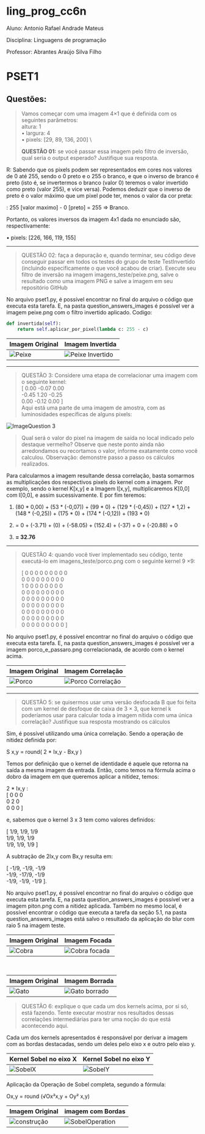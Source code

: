 # ling_prog_cc6n

Aluno: Antonio Rafael Andrade Mateus

Disciplina: Linguagens de programação

Professor: Abrantes Araújo Silva Filho

# PSET1

## Questões:
> Vamos começar com uma imagem 4×1 que é definida com os seguintes parâmetros: \
> altura: 1 \
>• largura: 4 \
>• pixels: [29, 89, 136, 200] \
>
> **QUESTÃO 01:** se você passar essa imagem pelo filtro de inversão, qual seria o output esperado? Justifique sua resposta.

R: Sabendo que os pixels podem ser representados em cores nos valores de 0 até 255, sendo o 0 preto e o 255 o branco, e que o inverso de branco é preto (isto é, se invertermos o branco (valor 0) teremos o valor invertido como preto (valor 255), e vice versa). Podemos deduzir que o inverso de preto é o valor máximo que um pixel pode ter, menos o valor da cor preta:

: 255 [valor maximo] - 0 [preto] = 255 => Branco.

Portanto, os valores inversos da imagem 4x1 dada no enunciado são, respectivamente:

• pixels: [226, 166, 119, 155]

-------------

> QUESTÃO 02: faça a depuração e, quando terminar, seu código deve conseguir passar em todos os testes do grupo de teste TestInvertido (incluindo especificamente o que você acabou de criar). Execute seu filtro de inversão na imagem imagens_teste/peixe.png, salve o resultado como uma imagem PNG e salve a imagem em seu repositório GitHub

No arquivo pset1.py, é possível encontrar no final do arquivo o código que executa esta tarefa. E, na pasta question_answers_images é possível ver a imagem peixe.png com o filtro invertido aplicado.
Codigo:
```python
def invertida(self):
    return self.aplicar_por_pixel(lambda c: 255 - c)
```
| Imagem Original | Imagem Invertida |
| --------------- | ---------------- |
| ![Peixe](./test_images/bluegill.png "Peixe") | ![Peixe Invertido](./resultadosimg/peixeinvertidoQuestao2.png) |

-------------

> QUESTÃO 3: Considere uma etapa de correlacionar uma imagem com o seguinte kernel: \
[ 0.00 -0.07 0.00 \
-0.45 1.20 -0.25 \
0.00 -0.12  0.00 ]  
Aqui está uma parte de uma imagem de amostra, com as luminosidades específicas de alguns pixels:

![ImageQuestion 3](https://i.imgur.com/tOPa0FJ.png)

> Qual será o valor do pixel na imagem de saída no local indicado pelo destaque vermelho? Observe que neste ponto ainda não arredondamos ou recortamos o valor, informe exatamente como você calculou. Observação: demonstre passo a passo os cálculos realizados.

Para calcularmos a imagem resultande dessa correlação, basta somarmos as multiplicações dos respectivos pixels do kernel com a imagem. Por exemplo, sendo o kernel K[x,y] e a Imagem I[x,y], multiplicaremos K[0,0] com I[0,0], e assim sucessivamente. E por fim teremos:

1) (80 * 0,00) + (53 * (-0,07)) + (99 * 0) + (129 * (-0,45)) + (127 * 1,2) + (148 * (-0,25)) + (175 * 0) + (174 * (-0,12)) + (193 * 0)

2) = 0 + (-3.71) + (0) + (-58.05) + (152.4) + (-37) + 0 + (-20.88) + 0 

3) **= 32.76**

-------------

> QUESTÃO 4: quando você tiver implementado seu código, tente executá-lo em imagens_teste/porco.png com o seguinte kernel 9 ×9:
> 
>[ 0 0 0 0 0 0 0 0 0 \
>0 0 0 0 0 0 0 0 0 \
>1 0 0 0 0 0 0 0 0 \
>0 0 0 0 0 0 0 0 0 \
>0 0 0 0 0 0 0 0 0 \
>0 0 0 0 0 0 0 0 0 \
>0 0 0 0 0 0 0 0 0 \
>0 0 0 0 0 0 0 0 0 \
>0 0 0 0 0 0 0 0 0 ]

No arquivo pset1.py, é possível encontrar no final do arquivo o código que executa esta tarefa. E, na pasta question_answers_images é possível ver a imagem porco_e_passaro.png correlacionada, de acordo com o kernel acima.

| Imagem Original | Imagem Correlação |
| --------------- | ---------------- |
| ![Porco](./test_images/pigbird.png "Porco e passaro") | ![Porco Correlação](./resultadosimg/porcorrelacaoQuestão4.png) |

-----

> QUESTÃO 5: se quisermos usar uma versão desfocada B que foi feita com um kernel de desfoque de caixa de 3 × 3, que kernel k poderíamos usar para calcular toda a imagem nítida com uma única correlação? Justifique sua resposta mostrando os cálculos

Sim, é possível utilizando uma única correlação. Sendo a operação de nitidez definida por:

S x,y = round( 2 * Ix,y - Bx,y )

Temos por definição que o kernel de identidade é aquele que retorna na saída a mesma imagem da entrada. Então, como temos na fórmula acima o dobro da imagem em que queremos aplicar a nitidez, temos:

2 * Ix,y :\
[ 0 0 0 \
0 2 0 \
0 0 0 ] 

e, sabemos que o kernel 3 x 3 tem como valores definidos: 

[ 1/9, 1/9, 1/9 \
1/9, 1/9, 1/9 \
1/9, 1/9, 1/9 ]

A subtração de 2Ix,y com Bx,y resulta em:

[ -1/9, -1/9, -1/9 \
-1/9, -17/9, -1/9 \
-1/9, -1/9, -1/9 ].

No arquivo pset1.py, é possível encontrar no final do arquivo o código que executa esta tarefa. E, na pasta question_answers_images é possível ver a imagem piton.png com a nitidez aplicada. Também no mesmo local, é possível encontrar o código que executa a tarefa da seção 5.1, na pasta question_answers_images está salvo o resultado da aplicação do blur com raio 5 na imagem teste.

| Imagem Original | Imagem Focada |
| --------------- | ---------------- |
| ![Cobra](./test_images/python.png "cobra") | ![Cobra focada](./resultadosimg/cobrafocadaQuestão5.png) |

<br>

| Imagem Original | Imagem Borrada |
| --------------- | ---------------- |
| ![Gato](./test_images/cat.png "gato") | ![Gato borrado](./resultadosimg/gatoborradoQuestão5.png) |

> QUESTÃO 6: explique o que cada um dos kernels acima, por si só, está fazendo. Tente executar mostrar nos resultados dessas correlações intermediárias para ter uma noção do que está acontecendo aqui.

Cada um dos kernels apresentados é responsável por derivar a imagem com as bordas destacadas, sendo um deles pelo eixo x e outro pelo eixo y.

| Kernel Sobel no eixo X | Kernel Sobel no eixo Y |
| --------------- | ---------------- |
| ![SobelX](./resultadosimg/construcaosobelXQuestão6.png "Kernel Sobel X") | ![SobelY](./resultadosimg/construcaosobelYQuestão6.png "Kernel Sobel Y") |


Aplicação da Operação de Sobel completa, segundo a fórmula:

Ox,y = round (√Ox²x,y + Oy² x,y)

| Imagem Original | imagem com Bordas |
| --------------- | ---------------- |
| ![construção](./test_images/construct.png) | ![SobelOperation](./resultadosimg/construcaobordaQuestão6.png "Operação Sobel") |
